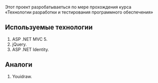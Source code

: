 Этот проект разробатываеться по мере прохождения курса «Технологии разработки и тестирования программного обеспечения»

## Используемые технологии
1. ASP .NET MVC 5.
2. jQuery.
3. ASP .NET Identity.
## Аналоги
1. Youidraw.
